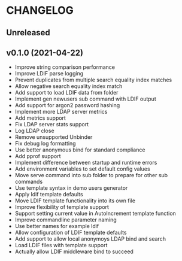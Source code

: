 # CHANGELOG

## Unreleased



## v0.1.0 (2021-04-22)

- Improve string comparison performance
- Improve LDIF parse logging
- Prevent duplicates from multiple search equality index matches
- Allow negative search equality index match
- Add support to load LDIF data from folder
- Implement gen newusers sub command with LDIF output
- Add support for argon2 password hashing
- Implement more LDAP server metrics
- Add metrics support
- Fix LDAP server stats support
- Log LDAP close
- Remove unsupported Unbinder
- Fix debug log formatting
- Use better anonymous bind for standard compliance
- Add pprof support
- Implement difference between startup and runtime errors
- Add environment variables to set default config values
- Move serve command into sub folder to prepare for other sub commands
- Use template syntax in demo users generator
- Apply ldif template defaults
- Move LDIF template functionality into its own file
- Improve flexibility of template support
- Support setting current value in AutoIncrement template function
- Improve commandline parameter naming
- Use better names for example ldif
- Allow configuration of LDIF template defaults
- Add support to allow local anonymoys LDAP bind and search
- Load LDIF files with template support
- Actually allow LDIF middleware bind to succeed

